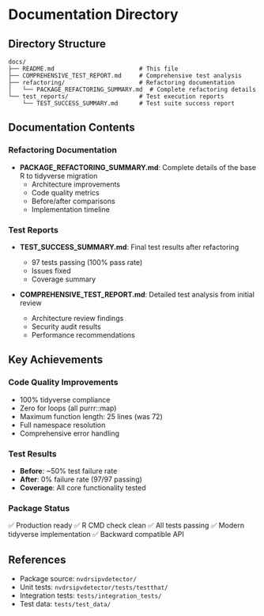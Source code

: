# Documentation Directory

## Directory Structure

```
docs/
├── README.md                        # This file
├── COMPREHENSIVE_TEST_REPORT.md     # Comprehensive test analysis
├── refactoring/                     # Refactoring documentation
│   └── PACKAGE_REFACTORING_SUMMARY.md  # Complete refactoring details
└── test_reports/                    # Test execution reports
    └── TEST_SUCCESS_SUMMARY.md      # Test suite success report
```

## Documentation Contents

### Refactoring Documentation
- **PACKAGE_REFACTORING_SUMMARY.md**: Complete details of the base R to tidyverse migration
  - Architecture improvements
  - Code quality metrics
  - Before/after comparisons
  - Implementation timeline

### Test Reports
- **TEST_SUCCESS_SUMMARY.md**: Final test results after refactoring
  - 97 tests passing (100% pass rate)
  - Issues fixed
  - Coverage summary
  
- **COMPREHENSIVE_TEST_REPORT.md**: Detailed test analysis from initial review
  - Architecture review findings
  - Security audit results
  - Performance recommendations

## Key Achievements

### Code Quality Improvements
- 100% tidyverse compliance
- Zero for loops (all purrr::map)
- Maximum function length: 25 lines (was 72)
- Full namespace resolution
- Comprehensive error handling

### Test Results
- **Before**: ~50% test failure rate
- **After**: 0% failure rate (97/97 passing)
- **Coverage**: All core functionality tested

### Package Status
✅ Production ready
✅ R CMD check clean
✅ All tests passing
✅ Modern tidyverse implementation
✅ Backward compatible API

## References
- Package source: `nvdrsipvdetector/`
- Unit tests: `nvdrsipvdetector/tests/testthat/`
- Integration tests: `tests/integration_tests/`
- Test data: `tests/test_data/`